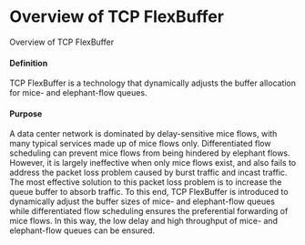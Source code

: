 Overview of TCP FlexBuffer
==========================

Overview of TCP FlexBuffer

#### Definition

TCP FlexBuffer is a technology that dynamically adjusts the buffer allocation for mice- and elephant-flow queues.


#### Purpose

A data center network is dominated by delay-sensitive mice flows, with many typical services made up of mice flows only. Differentiated flow scheduling can prevent mice flows from being hindered by elephant flows. However, it is largely ineffective when only mice flows exist, and also fails to address the packet loss problem caused by burst traffic and incast traffic. The most effective solution to this packet loss problem is to increase the queue buffer to absorb traffic. To this end, TCP FlexBuffer is introduced to dynamically adjust the buffer sizes of mice- and elephant-flow queues while differentiated flow scheduling ensures the preferential forwarding of mice flows. In this way, the low delay and high throughput of mice- and elephant-flow queues can be ensured.